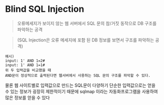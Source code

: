 # Blind SQL Injection
> 오류메세지가 보이지 않는 웹 서버에서 SQL 문의 참/거짓 동작으로 DB 구조를 파악하는 공격

> (SQL Injection은 오류 메세지에 포함 된 DB 정보를 보면서 구조를 파악하는 공격)

    예시)
    input: 1' AND 1=2#
    input: 1' AND 1=1#
    위 두 입력값을 비교했을 때
    AND문이 정상적으로 출력된다면 웹서버에서 사용하는 SQL 문의 구조를 파악할 수 있다.

물론 웹 사이트별로 입력값으로 만드는 SQL문이 다양하기 단순한 입력값으로는 얻을 수 있는 정보가 굉장히 제한적이기 때문에 sqlmap 이라는 자동화프로그램을 사용하여 많은 정보를 얻을 수 있다